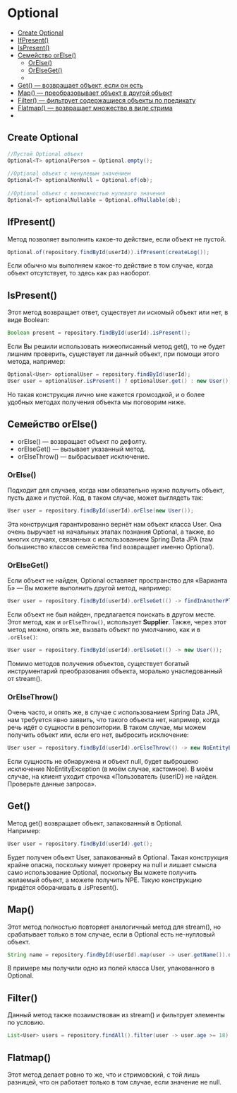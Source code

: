 # Optional

- [Create Optional](#Create-Optional)
- [IfPresent()](#IfPresent())
- [IsPresent()](#IsPresent())
- [Семейство orElse()](#Семейство-orElse())
    - [OrElse()](#OrElse())
    - [OrElseGet()](#OrElseGet())
    - [](#)
- [Get() — возвращает объект, если он есть](#Get())
- [Map() — преобразовывает объект в другой объект](#Map())
- [Filter() — фильтрует содержащиеся объекты по предикату](#Filter())
- [Flatmap() — возвращает множество в виде стрима](#Flatmap())
- [](#)

## Create Optional
```java
//Пустой Optional объект
Optional<T> optionalPerson = Optional.empty();
	
//Optional объект с ненулевым значением
Optional<T> optionalNonNull = Optional.of(ob);
		
//Optional объект с возможностью нулевого значения
Optional<T> optionalNullable = Optional.ofNullable(ob);
```

## IfPresent()
Метод позволяет выполнить какое-то действие, если объект не пустой.   
```java
Optional.of(repository.findById(userId)).ifPresent(createLog());
```    
Если обычно мы выполняем какое-то действие в том случае, когда объект отсутствует, то здесь как раз наоборот.

## IsPresent()
Этот метод возвращает ответ, существует ли искомый объект или нет, в виде Boolean:    
```java
Boolean present = repository.findById(userId).isPresent();
```   
Если Вы решили использовать нижеописанный метод get(), то не будет лишним проверить, существует ли данный объект, 
при помощи этого метода, например:     
```java
Optional<User> optionalUser = repository.findById(userId);
User user = optionalUser.isPresent() ? optionalUser.get() : new User();
```   
Но такая конструкция лично мне кажется громоздкой, и о более удобных методах получения объекта мы поговорим ниже.

## Семейство orElse()
- orElse() — возвращает объект по дефолту.
- orElseGet() — вызывает указанный метод.
- orElseThrow() — выбрасывает исключение.

### OrElse()
Подходит для случаев, когда нам обязательно нужно получить объект, пусть даже и пустой. Код, в таком случае, 
может выглядеть так:    
```java
User user = repository.findById(userId).orElse(new User());
```    
Эта конструкция гарантированно вернёт нам объект класса User. Она очень выручает на начальных этапах познания 
Optional, а также, во многих случаях, связанных с использованием Spring Data JPA (там большинство классов 
семейства find возвращает именно Optional).

### OrElseGet()
Если объект не найден, Optional оставляет пространство для «Варианта Б» — Вы можете выполнить другой метод, например:   
```java
User user = repository.findById(userId).orElseGet(() -> findInAnotherPlace(userId));
```    
Если объект не был найден, предлагается поискать в другом месте.    
Этот метод, как и `orElseThrow()`, использует __Supplier__. Также, через этот метод можно, опять же, вызвать объект
 по умолчанию, как и в `.orElse()`:    
```java
User user = repository.findById(userId).orElseGet(() -> new User());
```
Помимо методов получения объектов, существует богатый инструментарий преобразования объекта, морально унаследованный 
от stream().

### OrElseThrow()
Очень часто, и опять же, в случае с использованием Spring Data JPA, нам требуется явно заявить, что такого объекта 
нет, например, когда речь идёт о сущности в репозитории. В таком случае, мы можем получить объект или, если его 
нет, выбросить исключение:   
```java
User user = repository.findById(userId).orElseThrow(() -> new NoEntityException(userId));
```    
Если сущность не обнаружена и объект null, будет выброшено исключение NoEntityException (в моём случае, кастомное). 
В моём случае, на клиент уходит строчка «Пользователь {userID} не найден. Проверьте данные запроса».

## Get()
Метод get() возвращает объект, запакованный в Optional.    
Например:    
```java
User user = repository.findById(userId).get();
```    
Будет получен объект User, запакованный в Optional. Такая конструкция крайне опасна, поскольку минует проверку 
на null и лишает смысла само использование Optional, поскольку Вы можете получить желаемый объект, а можете 
получить NPE. Такую конструкцию придётся оборачивать в .isPresent().

## Map()
Этот метод полностью повторяет аналогичный метод для stream(), но срабатывает только в том случае, если в 
Optional есть не-нулловый объект.
```java
String name = repository.findById(userId).map(user -> user.getName()).orElseThrow(() -> new Exception());
```    
В примере мы получили одно из полей класса User, упакованного в Optional.

## Filter()
Данный метод также позаимствован из stream() и фильтрует элементы по условию.    
```java
List<User> users = repository.findAll().filter(user -> user.age >= 18).orElseThrow(() -> new Exception());
```

## Flatmap()
Этот метод делает ровно то же, что и стримовский, с той лишь разницей, что он работает только в том случае, 
если значение не null.

